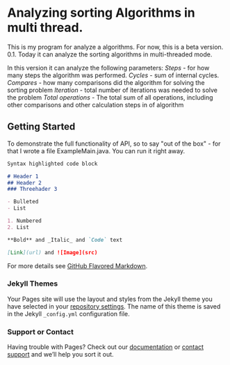 # Analyzing sorting Algorithms in multi thread.

  This is my program for analyze a algorithms. For now, this is a beta version. 0.1. Today it can analyze the sorting algorithms in multi-threaded mode. 
  
In this version it can analyze the following parameters:
  *Steps* - for how many steps the algorithm was performed.
  *Cycles* - sum of internal cycles.
  *Compares* - how many comparisons did the algorithm for solving the sorting problem
  *Iteration* - total number of iterations was needed to solve the problem
  *Total operations* - The total sum of all operations, including other comparisons and other calculation steps in of algorithm

  

## Getting Started

  To demonstrate the full functionality of API, so to say "out of the box" -  for that I wrote a file ExampleMain.java. You can run it right away.

```markdown
Syntax highlighted code block

# Header 1
## Header 2
### Threehader 3

- Bulleted
- List

1. Numbered
2. List

**Bold** and _Italic_ and `Code` text

[Link](url) and ![Image](src)
```

For more details see [GitHub Flavored Markdown](https://guides.github.com/features/mastering-markdown/).

### Jekyll Themes

Your Pages site will use the layout and styles from the Jekyll theme you have selected in your [repository settings](https://github.com/lindXdeep/AnalyzingSorting/settings). The name of this theme is saved in the Jekyll `_config.yml` configuration file.

### Support or Contact

Having trouble with Pages? Check out our [documentation](https://help.github.com/categories/github-pages-basics/) or [contact support](https://github.com/contact) and we’ll help you sort it out.
